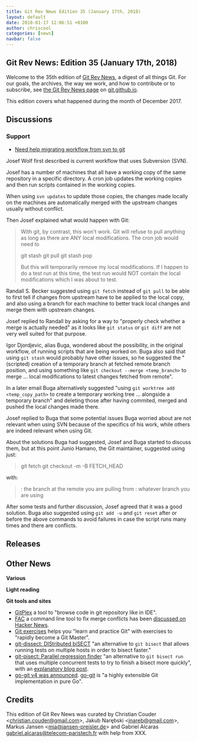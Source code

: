 ```yaml
---
title: Git Rev News Edition 35 (January 17th, 2018)
layout: default
date: 2018-01-17 12:06:51 +0100
author: chriscool
categories: [news]
navbar: false
---
```


## Git Rev News: Edition 35 (January 17th, 2018)

Welcome to the 35th edition of [Git Rev News](https://git.github.io/rev_news/rev_news/),
a digest of all things Git. For our goals, the archives, the way we work, and how to contribute or to
subscribe, see [the Git Rev News page](https://git.github.io/rev_news/rev_news/) on [git.github.io](http://git.github.io).

This edition covers what happened during the month of December 2017.

## Discussions

<!---
### General
-->

<!---
### Reviews
-->

### Support

* [Need help migrating workflow from svn to git](https://public-inbox.org/git/20171214130933.GA18542@raven.inka.de/)

Josef Wolf first described is current workflow that uses Subversion
(SVN).

Josef has a number of machines that all have a working copy of the
same repository in a specific directory. A cron job updates the
working copies and then run scripts contained in the working copies.

When using `svn updates` to update those copies, the changes made
locally on the machines are automatically merged with the upstream
changes usually without conflict.

Then Josef explained what would happen with Git:

> With git, by contrast, this won't work. Git will refuse to pull
> anything as long as there are ANY local modifications. The cron job
> would need to
>
>   git stash
>   git pull
>   git stash pop
>
> But this will temporarily remove my local modifications. If I happen
> to do a test run at this time, the test run would NOT contain the
> local modifications which I was about to test.

Randall S. Becker suggested using `git fetch` instead of `git pull` to
be able to first tell if changes from upstream have to be applied to
the local copy, and also using a branch for each machine to better
track local changes and merge them with upstream changes.

Josef replied to Randall by asking for a way to "properly check
whether a merge is actually needed" as it looks like `git status` or
`git diff` are not very well suited for that purpose.

Igor Djordjevic, alias Buga, wondered about the possibility, in the
original workflow, of running scripts that are being worked on. Buga
also said that using `git stash` would probably have other issues, so
he suggested the "(scripted) creation of a temporary branch at fetched
remote branch position, and using something like
`git checkout --merge <temp_branch>` to merge ... local modifications
to latest changes fetched from remote".

In a later email Buga alternatively suggested "using
`git worktree add <temp_copy_path>` to create a temporary working tree
... alongside a temporary branch" and deleting those after having
commited, merged and pushed the local changes made there.

Josef replied to Buga that some potential issues Buga worried about
are not relevant when using SVN because of the specifics of his work,
while others are indeed relevant when using Git.

About the solutions Buga had suggested, Josef and Buga started to
discuss them, but at this point Junio Hamano, the Git maintainer,
suggested using just:

> git fetch <remote> <branch>
> git checkout -m -B <master> FETCH_HEAD

with:

> <remote> <branch>: the branch at the remote you are pulling from
> <master>: whatever branch you are using

After some tests and further discussion, Josef agreed that it was a
good solution. Buga also suggested using `git add -u` and `git reset`
after or before the above commands to avoid failures in case the
script runs many times and there are conflicts.


<!---
## Developer Spotlight:
-->

## Releases


## Other News

__Various__


__Light reading__


__Git tools and sites__

* [GitPlex](https://www.gitplex.com/) a tool to "browse code in git repository like in IDE".
* [FAC](https://github.com/mkchoi212/fac) a command line tool to fix merge conflicts has been [discussed on Hacker News](https://news.ycombinator.com/item?id=16056271).
* [Git exercises](https://gitexercises.fracz.com/) helps you "learn and practice Git" with exercises to "rapidly become a Git Master".
* [git-dissect: DIStributed biSECT](https://github.com/talshorer/git-dissect) "an alternative to `git bisect` that allows running tests on multiple hosts in order to bisect faster."
* [git-pisect: Parallel regression finder](https://github.com/hoelzro/git-pisect) "an alternative to `git bisect run` that uses multiple concurrent tests to try to finish a bisect more quickly", with an [explanatory blog post](https://hoelz.ro/blog/git-pisect).
* [go-git v4 was announced](https://blog.sourced.tech/post/go-git-v4/). [go-git](https://github.com/src-d/go-git) is "a highly extensible Git implementation in pure Go".

## Credits

This edition of Git Rev News was curated by
Christian Couder &lt;<christian.couder@gmail.com>&gt;,
Jakub Narębski &lt;<jnareb@gmail.com>&gt;,
Markus Jansen &lt;<mja@jansen-preisler.de>&gt; and
Gabriel Alcaras <gabriel.alcaras@telecom-paristech.fr>
with help from XXX.
